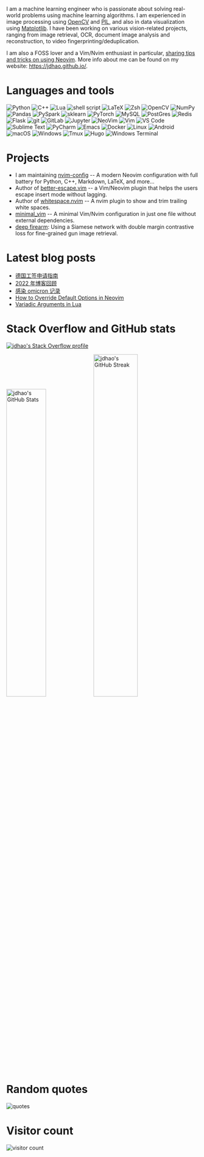 I am a machine learning engineer who is passionate about solving real-world problems using machine learning algorithms.
I am experienced in image processing using [OpenCV](https://jdhao.github.io/tags/OpenCV/) and [PIL](https://jdhao.github.io/tags/PIL/), and also in data visualization using [Matplotlib](https://jdhao.github.io/tags/Matplotlib/).
I have been working on various vision-related projects, ranging from image retrieval, OCR, document image analysis and reconstruction,
to video fingerprinting/deduplication.

I am also a FOSS lover and a Vim/Nvim enthusiast in particular, [sharing tips and tricks on using Neovim](https://jdhao.github.io/categories/Nvim/).
More info about me can be found on my website: https://jdhao.github.io/.

# Languages and tools

<img alt="Python" src="https://img.shields.io/badge/-Python-ffbc03?&logo=Python&style=for-the-badge" /> <img alt="C++" src="https://img.shields.io/badge/-C++-00599C?&logo=c%2b%2b&style=for-the-badge" /> <img alt="Lua" src="https://img.shields.io/badge/lua-%232C2D72.svg?style=for-the-badge&logo=lua&logoColor=white" /> <img alt="shell script" src="https://img.shields.io/badge/shell_script-%23121011.svg?style=for-the-badge&logo=gnu-bash&logoColor=white"> <img alt="LaTeX" src="https://img.shields.io/badge/latex-%23008080.svg?style=for-the-badge&logo=latex&logoColor=white"> <img alt="Zsh" src="https://img.shields.io/badge/-Zsh-c5d927?&logo=Zsh&style=for-the-badge" /> <img alt="OpenCV" src="https://img.shields.io/badge/opencv-%23white.svg?style=for-the-badge&logo=opencv&logoColor=white"> <img alt="NumPy" src="https://img.shields.io/badge/numpy-%23013243.svg?&style=for-the-badge&logo=numpy&logoColor=white"> <img alt="Pandas" src="https://img.shields.io/badge/pandas-%23150458.svg?style=for-the-badge&logo=pandas&logoColor=white"> <img alt="PySpark" src="https://img.shields.io/badge/PySpark-ffffff?style=for-the-badge&logo=apachespark&logoColor=#E35A16"> <img alt="sklearn" src="https://img.shields.io/badge/scikit_learn-F7931E?style=for-the-badge&logo=scikit-learn&logoColor=white"> <img alt="PyTorch" src="https://img.shields.io/badge/PyTorch-%23EE4C2C.svg?&style=for-the-badge&logo=PyTorch&logoColor=white"> <img alt="MySQL" src="https://img.shields.io/badge/MySQL-005C84?style=for-the-badge&logo=mysql&logoColor=white"> <img alt="PostGres" src="https://img.shields.io/badge/postgres-%23316192.svg?style=for-the-badge&logo=postgresql&logoColor=white"> <img alt="Redis" src="https://img.shields.io/badge/redis-%23DD0031.svg?&style=for-the-badge&logo=redis&logoColor=white"> <img alt="Flask" src="https://img.shields.io/badge/flask-%23000.svg?style=for-the-badge&logo=flask&logoColor=white"> <img alt="git" src="https://img.shields.io/badge/-Git-F05032?&style=for-the-badge&logo=git&logoColor=white" /> <img alt="GitLab" src="https://img.shields.io/badge/gitlab-%23181717.svg?style=for-the-badge&logo=gitlab&logoColor=white"> <img alt="Jupyter" src="https://img.shields.io/badge/jupyter-%23FA0F00.svg?style=for-the-badge&logo=jupyter&logoColor=white"> <img alt="NeoVim" src="https://img.shields.io/badge/NeoVim-%2357A143.svg?&style=for-the-badge&logo=neovim&logoColor=white"> <img alt="Vim" src="https://img.shields.io/badge/-Vim-019833?&logo=Vim&style=for-the-badge" /> <img alt="VS Code" src="https://img.shields.io/static/v1?style=for-the-badge&message=VS+Code&color=007ACC&logo=Visual+Studio+Code&logoColor=FFFFFF&label="> <img alt="Sublime Text" src="https://img.shields.io/static/v1?style=for-the-badge&message=Sublime+Text&color=222222&logo=Sublime+Text&logoColor=FF9800&label="> <img alt="PyCharm" src="https://img.shields.io/static/v1?style=for-the-badge&message=PyCharm&color=000000&logo=PyCharm&logoColor=FFFFFF&label="> <img alt="Emacs" src="https://img.shields.io/badge/Emacs-%237F5AB6.svg?&style=for-the-badge&logo=gnu-emacs&logoColor=white"> <img alt="Docker" src="https://img.shields.io/badge/-Docker-46a2f1?&style=for-the-badge&logo=docker&logoColor=white" /> <img alt="Linux" src="https://img.shields.io/badge/Linux-FCC624?style=for-the-badge&logo=linux&logoColor=black"> <img alt="Android" src="https://img.shields.io/badge/Android-3DDC84?style=for-the-badge&logo=android&logoColor=white"> <img alt="macOS" src="https://img.shields.io/badge/mac%20os-000000?style=for-the-badge&logo=apple&logoColor=white"> <img alt="Windows" src="https://img.shields.io/badge/Windows-0078D6?style=for-the-badge&logo=windows&logoColor=white"> <img alt="Tmux" src="https://img.shields.io/badge/tmux-1BB91F?style=for-the-badge&logo=tmux&logoColor=white"> <img alt="Hugo" src="https://img.shields.io/badge/Hugo-FF4088?style=for-the-badge&logo=hugo&logoColor=white"> <img alt="Windows Terminal" src="https://img.shields.io/badge/windows%20terminal-4D4D4D?style=for-the-badge&logo=windows%20terminal&logoColor=white">

# Projects

+ I am maintaining [nvim-config](https://github.com/jdhao/nvim-config) -- A modern Neovim configuration with full battery for Python, C++, Markdown, LaTeX, and more...
+ Author of [better-escape.vim](https://github.com/jdhao/better-escape.vim) -- a Vim/Neovim plugin that helps the users escape insert mode without lagging.
+ Author of [whitespace.nvim](https://github.com/jdhao/whitespace.nvim) -- A nvim plugin to show and trim trailing white spaces.
+ [minimal_vim](https://github.com/jdhao/minimal_vim) -- A minimal Vim/Nvim configuration in just one file without external dependencies.
+ [deep firearm](https://github.com/jdhao/deep_firearm): Using a Siamese network with double margin contrastive loss for fine-grained gun image retrieval.

# Latest blog posts

<!-- BLOG-POST-LIST:START -->
- [德国工签申请指南](https://jdhao.github.io/2023/01/18/german_work_visa_guide/)
- [2022 年博客回顾](https://jdhao.github.io/2023/01/06/blog-2022/)
- [感染 omicron 记录](https://jdhao.github.io/2023/01/02/i-got-covid/)
- [How to Override Default Options in Neovim](https://jdhao.github.io/2022/12/02/nvim-override-default-options/)
- [Variadic Arguments in Lua](https://jdhao.github.io/2022/12/02/lua-variadic-arguments/)
<!-- BLOG-POST-LIST:END -->

# Stack Overflow and GitHub stats

[![jdhao's Stack Overflow profile](https://stackoverflow-card.vercel.app/?userID=6064933&theme=solarized-light)](https://stackoverflow.com/users/6064933/jdhao)

<img alt="jdhao's GitHub Stats" width="45.5%" src="https://github-readme-stats.vercel.app/api?username=jdhao&hide_title=false&theme=solarized-light&show_icons=true&count_private=true&hide_border=true"><img alt="jdhao's GitHub Streak" src="https://github-readme-streak-stats.herokuapp.com?user=jdhao&theme=solarized-light&hide_border=true" width="48%">

# Random quotes

<img alt="quotes" src="https://quotes-github-readme.vercel.app/api?type=horizontal&theme=default">

# Visitor count

<img src="https://gpvc.arturio.dev/jdhao" alt="visitor count"/>
